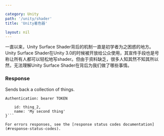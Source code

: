 ```yaml
---

category: Unity
path: '/unity/shader'
title: 'Unity着色器'

layout: nil
---
```


一直以来，Unity Surface Shader背后的机制一直是初学者为之困惑的地方。Unity Surface Shader在Unity 3.0的时候被开放给公众使用，其宣传手段也是号称让所有人都可以轻松地写shader。但由于资料缺乏，很多人知其然不知其所以然，无法理解Unity Surface Shader在背后为我们做了哪些事情。


### Response

Sends back a collection of things.

```Authentication: bearer TOKEN```
```{
    id: thing_2,
    name: 'My second thing'
}```

For errors responses, see the [response status codes documentation](#response-status-codes).